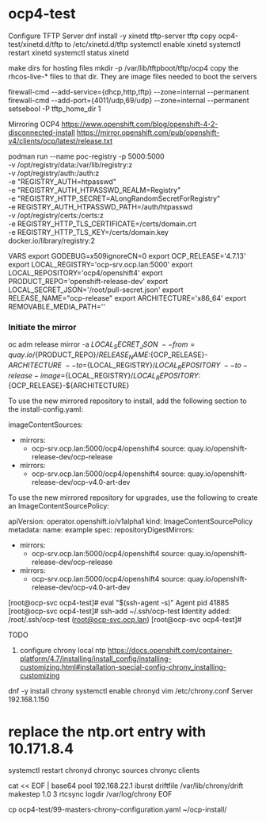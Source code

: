 # ocp4-test

Configure TFTP Server
dnf install -y xinetd tftp-server tftp
copy ocp4-test/xinetd.d/tftp to /etc/xinetd.d/tftp
systemctl enable xinetd
systemctl restart xinetd
systemctl status xinetd

make dirs for hosting files 
mkdir -p /var/lib/tftpboot/tftp/ocp4
copy the rhcos-live-* files to that dir. They are image files needed to boot the servers

firewall-cmd --add-service={dhcp,http,tftp} --zone=internal --permanent
firewall-cmd --add-port={4011/udp,69/udp} --zone=internal --permanent
setsebool -P tftp_home_dir 1

Mirroring OCP4 
https://www.openshift.com/blog/openshift-4-2-disconnected-install
https://mirror.openshift.com/pub/openshift-v4/clients/ocp/latest/release.txt

podman run --name poc-registry -p 5000:5000 \
-v /opt/registry/data:/var/lib/registry:z \
-v /opt/registry/auth:/auth:z \
-e "REGISTRY_AUTH=htpasswd" \
-e "REGISTRY_AUTH_HTPASSWD_REALM=Registry" \
-e "REGISTRY_HTTP_SECRET=ALongRandomSecretForRegistry" \
-e REGISTRY_AUTH_HTPASSWD_PATH=/auth/htpasswd \
-v /opt/registry/certs:/certs:z \
-e REGISTRY_HTTP_TLS_CERTIFICATE=/certs/domain.crt \
-e REGISTRY_HTTP_TLS_KEY=/certs/domain.key \
docker.io/library/registry:2

VARS
export GODEBUG=x509ignoreCN=0
export OCP_RELEASE='4.7.13'
export LOCAL_REGISTRY='ocp-srv.ocp.lan:5000'
export LOCAL_REPOSITORY='ocp4/openshift4'
export PRODUCT_REPO='openshift-release-dev'
export LOCAL_SECRET_JSON='/root/pull-secret.json'
export RELEASE_NAME="ocp-release"
export ARCHITECTURE='x86_64'
export REMOVABLE_MEDIA_PATH='<path>'

### Initiate the mirror

oc adm release mirror -a ${LOCAL_SECRET_JSON}  \
     --from=quay.io/${PRODUCT_REPO}/${RELEASE_NAME}:${OCP_RELEASE}-${ARCHITECTURE} \
     --to=${LOCAL_REGISTRY}/${LOCAL_REPOSITORY} \
     --to-release-image=${LOCAL_REGISTRY}/${LOCAL_REPOSITORY}:${OCP_RELEASE}-${ARCHITECTURE}


To use the new mirrored repository to install, add the following section to the install-config.yaml:

imageContentSources:
- mirrors:
  - ocp-srv.ocp.lan:5000/ocp4/openshift4
  source: quay.io/openshift-release-dev/ocp-release
- mirrors:
  - ocp-srv.ocp.lan:5000/ocp4/openshift4
  source: quay.io/openshift-release-dev/ocp-v4.0-art-dev


To use the new mirrored repository for upgrades, use the following to create an ImageContentSourcePolicy:

apiVersion: operator.openshift.io/v1alpha1
kind: ImageContentSourcePolicy
metadata:
  name: example
spec:
  repositoryDigestMirrors:
  - mirrors:
    - ocp-srv.ocp.lan:5000/ocp4/openshift4
    source: quay.io/openshift-release-dev/ocp-release
  - mirrors:
    - ocp-srv.ocp.lan:5000/ocp4/openshift4
    source: quay.io/openshift-release-dev/ocp-v4.0-art-dev

[root@ocp-svc ocp4-test]# eval "$(ssh-agent -s)"
Agent pid 41885
[root@ocp-svc ocp4-test]# ssh-add ~/.ssh/ocp-test
Identity added: /root/.ssh/ocp-test (root@ocp-svc.ocp.lan)
[root@ocp-svc ocp4-test]#

TODO
1. configure chrony local ntp
	https://docs.openshift.com/container-platform/4.7/installing/install_config/installing-customizing.html#installation-special-config-chrony_installing-customizing

dnf -y install chrony
systemctl enable chronyd
vim /etc/chrony.conf
Server 192.168.1.150
# replace the ntp.ort entry with 10.171.8.4
systemctl restart chronyd
chronyc sources
chronyc clients

  cat << EOF | base64
  pool 192.168.22.1 iburst 
  driftfile /var/lib/chrony/drift
  makestep 1.0 3
  rtcsync
  logdir /var/log/chrony
EOF

cp ocp4-test/99-masters-chrony-configuration.yaml ~/ocp-install/
